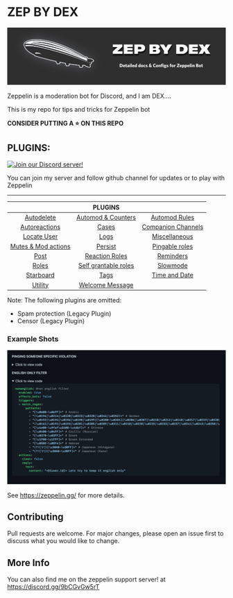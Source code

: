 # ZEP BY DEX
![Zep banner](assets/zepbanner.png)

Zeppelin is a moderation bot for Discord, and I am DEX....

This is my repo for tips and tricks for Zeppelin bot

**CONSIDER PUTTING A ⭐️ ON THIS REPO**

## PLUGINS:

[![Join our Discord server!](https://invidget.switchblade.xyz/JCZf3sHYpE)](http://discord.gg/JCZf3sHYpE)

You can join my server and follow github channel for updates or to play with Zeppelin

---

|                                            	|                   **PLUGINS**                   	|                                             	|
|:------------------------------------------:	|:-----------------------------------------------:	|:-------------------------------------------:	|
|         [Autodelete](autodelete.md)        	|    [Automod & Counters](automod+counters.md)    	|          [Automod Rules](rules.md)          	|
|      [Autoreactions](autoreactions.md)     	|                [Cases](cases.md)                	| [Companion Channels](companion_channels.md) 	|
|          [Locate User](locate.md)          	|                 [Logs](logs.md)                 	|      [Miscellaneous](miscellaneous.md)      	|
| [Mutes & Mod actions](mutes&modactions.md) 	|              [Persist](persist.md)              	|     [Pingable roles](pingable_roles.md)     	|
|               [Post](post.md)              	|       [Reaction Roles](reaction_roles.md)       	|           [Reminders](reminder.md)          	|
|              [Roles](roles.md)             	| [Self grantable roles](self_grantable_roles.md) 	|           [Slowmode](slowmode.md)           	|
|          [Starboard](starboard.md)         	|                 [Tags](tags.md)                 	|      [Time and Date](time_and_date.md)      	|
|            [Utility](utility.md)           	|      [Welcome Message](welcome_message.md)      	|                                             	|

Note: The following plugins are omitted:

- Spam protection (Legacy Plugin)
- Censor (Legacy Plugin)
### Example Shots

![Example 1](assets/example1.png)


See https://zeppelin.gg/ for more details.

## Contributing
Pull requests are welcome. For major changes, please open an issue first to discuss what you would like to change.
## More Info

You can also find me on the zeppelin support server!
at https://discord.gg/9bCGvGw5rT
